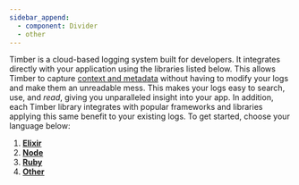 ```yaml
---
sidebar_append:
  - component: Divider
  - other
---
```

Timber is a cloud-based logging system built for developers. It integrates directly with your application using the libraries listed below. This allows Timber to capture [context and metadata](/timber-concepts/metadata-context-and-events) without having to modify your logs and make them an unreadable mess. This makes your logs easy to search, use, and _read_, giving you unparalleled insight into your app. In addition, each Timber library integrates with popular frameworks and libraries applying this same benefit to your existing logs. To get started, choose your language below:

1. [**Elixir**](elixir)
2. [**Node**](node)
3. [**Ruby**](ruby)
4. [**Other**](other)
